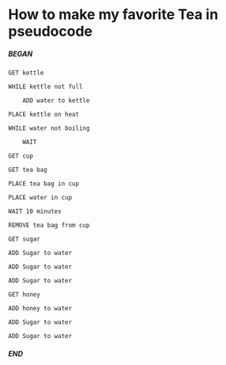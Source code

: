 # How to make my favorite Tea in pseudocode

##### BEGAN

	GET kettle

	WHILE kettle not full

		ADD water to kettle

	PLACE kettle on heat

	WHILE water not boiling

		WAIT

	GET cup

	GET tea bag

	PLACE tea bag in cup

	PLACE water in cup

	WAIT 10 minutes

	REMOVE tea bag from cup

	GET sugar

	ADD Sugar to water

	ADD Sugar to water

	ADD Sugar to water

	GET honey

	ADD honey to water

	ADD Sugar to water

	ADD Sugar to water

##### END
